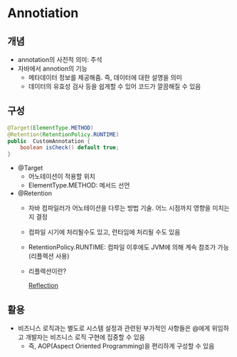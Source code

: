 # Annotiation

## 개념

- annotation의 사전적 의미: 주석
- 자바에서 annotion의 기능
    - 메타데이터 정보를 제공해줌. 즉, 데이터에 대한 설명을 의미
    - 데이터의 유효성 검사 등을 쉽게할 수 있어 코드가 깔끔해질 수 있음

## 구성

```java
@Target(ElementType.METHOD)
@Retention(RetentionPolicy.RUNTIME)
public  CustomAnnotation {
	boolean isCheck() default true;
}
```

- @Target
    - 어노테이션이 적용할 위치
    - ElementType.METHOD: 메서드 선언
- @Retention
    - 자바 컴파일러가 어노테이션을 다루는 방법 기술. 어느 시점까지 영향을 미치는지 결정
    - 컴파일 시기에 처리될수도 있고, 런타임에 처리될 수도 있음
    - RetentionPolicy.RUNTIME: 컴파일 이후에도 JVM에 의해 계속 참조가 가능 (리플렉션 사용)
    - 리플렉션이란?

      [Reflection](https://www.notion.so/Reflection-009ebb99b8bc4aa1948844387b05fd92)


## 활용

- 비즈니스 로직과는 별도로 시스템 설정과 관련된 부가적인 사항들은 @에게 위임하고 개발자는 비즈니스 로직 구현에 집중할 수 있음
    - 즉, AOP(Aspect Oriented Programming)을 편리하게 구성할 수 있음